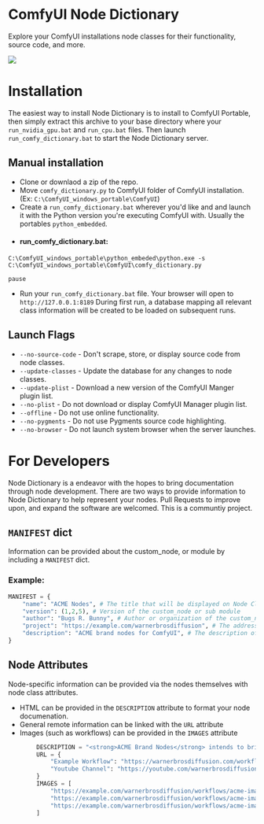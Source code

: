 # ComfyUI Node Dictionary
Explore your ComfyUI installations node classes for their functionality, source code, and more. 

<img src="https://i.imgur.com/XTGyBXN.jpg" />

# Installation

The easiest way to install Node Dictionary is to install to ComfyUI Portable, then simply extract this archive to your base directory where your `run_nvidia_gpu.bat` and `run_cpu.bat` files. Then launch `run_comfy_dictionary.bat` to start the Node Dictionary server. 

## Manual installation

- Clone or downlaod a zip of the repo.
- Move `comfy_dictionary.py` to ComfyUI folder of ComfyUI installation. (Ex: `C:\ComfyUI_windows_portable\ComfyUI`)
- Create a `run_comfy_dictionary.bat` wherever you'd like and and launch it with the Python version you're executing ComfyUI with. Usually the portables `python_embedded`.
- #### run_comfy_dictionary.bat:
```batch
C:\ComfyUI_windows_portable\python_embeded\python.exe -s C:\ComfyUI_windows_portable\ComfyUI\comfy_dictionary.py

pause
```
- Run your `run_comfy_dictionary.bat` file. Your browser will open to `http://127.0.0.1:8189` During first run, a database mapping all relevant class information will be created to be loaded on subsequent runs.

## Launch Flags

 - `--no-source-code` - Don't scrape, store, or display source code from node classes.
 - `--update-classes` - Update the database for any changes to node classes.
 - `--update-plist` - Download a new version of the ComfyUI Manger plugin list.
 - `--no-plist` - Do not download or display ComfyUI Manager plugin list.
 - `--offline` - Do not use online functionality.
 - `--no-pygments` - Do not use Pygments source code highlighting.
 - `--no-browser` - Do not launch system browser when the server launches.


# For Developers

Node Dictionary is a endeavor with the hopes to bring documentation through node development. There are two ways to provide information to Node Dictionary to help represent your nodes. Pull Requests to improve upon, and expand the software are welcomed. This is a communtiy project. 

## `MANIFEST` dict
Information can be provided about the custom_node, or module by including a `MANIFEST` dict. 

### Example:
```python
MANIFEST = {
    "name": "ACME Nodes", # The title that will be displayed on Node Class menu,. and Node Class view
    "version": (1,2,5), # Version of the custom_node or sub module
    "author": "Bugs R. Bunny", # Author or organization of the custom_node or sub module
    "project": "https://example.com/warnerbrosdiffusion", # The address that the `name` value will link to on Node Class Views
    "description": "ACME brand nodes for ComfyUI", # The description of the custom_node or sub  module
}
```

## Node Attributes

Node-specific information can be provided via the nodes themselves with node class attributes. 

- HTML can be provided in the `DESCRIPTION` attribute to format your node documenation.
- General remote information can be linked with the `URL` attribute
- Images (such as workflows) can be provided in the `IMAGES` attribute

```python
        DESCRIPTION = "<strong>ACME Brand Nodes</strong> intends to bring the most potent custom_nodes to ComfyUI with <i>explosive</i> power!"
        URL = { 
            "Example Workflow": "https://warnerbrosdiffusion.com/workflows/acme.json",
            "Youtube Channel": "https://youtube.com/warnerbrosdiffusion/",
        }
        IMAGES = [
            "https://example.com/warnerbrosdiffusion/workflows/acme-image.png",
            "https://example.com/warnerbrosdiffusion/workflows/acme-image-2.png",
            "https://example.com/warnerbrosdiffusion/workflows/acme-image-3.png",
        ]
```
